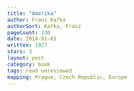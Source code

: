 ```yaml
---
title: "Amerika"
author: Franz Kafka
authorSort: Kafka, Franz
pageCount: 336
date: 2014-01-01
written: 1927
stars: 3
layout: post
category: book
tags: read unreviewed
mapping: Prague, Czech Republic, Europe
---
```

